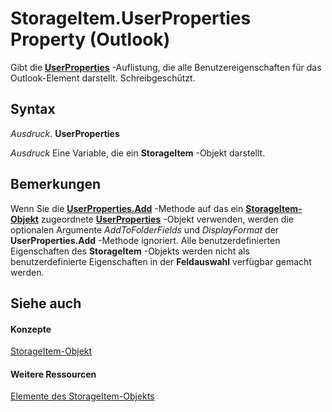 
# StorageItem.UserProperties Property (Outlook)

Gibt die  **[UserProperties](20b49c86-d74f-9bda-382c-559af278c148.md)** -Auflistung, die alle Benutzereigenschaften für das Outlook-Element darstellt. Schreibgeschützt.


## Syntax

 _Ausdruck_. **UserProperties**

 _Ausdruck_ Eine Variable, die ein **StorageItem** -Objekt darstellt.


## Bemerkungen

Wenn Sie die  **[UserProperties.Add](88b86622-2234-77be-41e7-b76b0b3a75ad.md)** -Methode auf das ein **[StorageItem-Objekt](41776bc3-b838-2755-fd6b-3b5012fb9ae5.md)** zugeordnete **[UserProperties](20b49c86-d74f-9bda-382c-559af278c148.md)** -Objekt verwenden, werden die optionalen Argumente _AddToFolderFields_ und _DisplayFormat_ der **UserProperties.Add** -Methode ignoriert. Alle benutzerdefinierten Eigenschaften des **StorageItem** -Objekts werden nicht als benutzerdefinierte Eigenschaften in der **Feldauswahl** verfügbar gemacht werden.


## Siehe auch


#### Konzepte


[StorageItem-Objekt](41776bc3-b838-2755-fd6b-3b5012fb9ae5.md)
#### Weitere Ressourcen


[Elemente des StorageItem-Objekts](http://msdn.microsoft.com/library/450983cc-543f-a832-d9bb-06911b0b0ce4%28Office.15%29.aspx)